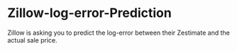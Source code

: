 # Zillow-log-error-Prediction
Zillow is asking you to predict the log-error between their Zestimate and the actual sale price.
